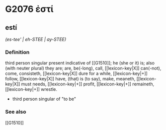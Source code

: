 # G2076 ἐστί

## estí

_(es-tee' | eh-STEE | ay-STEE)_

### Definition

third person singular present indicative of [[G1510]]; he (she or it) is; also (with neuter plural) they are; are, be(-long), call, [[lexicon-key|X]] can(-not), come, consisteth, [[lexicon-key|X]] dure for a while, [[lexicon-key|+]] follow, [[lexicon-key|X]] have, (that) is (to say), make, meaneth, [[lexicon-key|X]] must needs, [[lexicon-key|+]] profit, [[lexicon-key|+]] remaineth, [[lexicon-key|+]] wrestle.

- third person singular of &quot;to be&quot;

### See also

[[G1510]]

